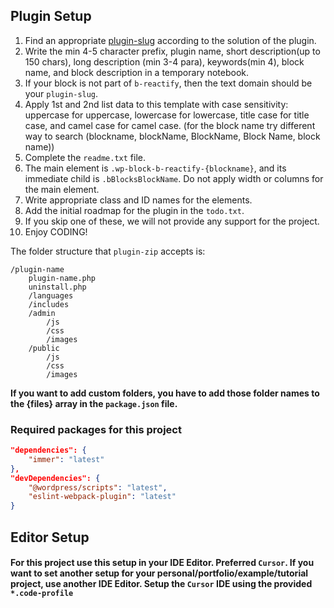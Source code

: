 ## Plugin Setup

1. Find an appropriate [plugin-slug](https://wordpress.org/plugins/) according to the solution of the plugin.
2. Write the min 4-5 character prefix, plugin name, short description(up to 150 chars), long description (min 3-4 para), keywords(min 4), block name, and block description in a temporary notebook.
3. If your block is not part of `b-reactify`, then the text domain should be your `plugin-slug`.
4. Apply 1st and 2nd list data to this template with case sensitivity: uppercase for uppercase, lowercase for lowercase, title case for title case, and camel case for camel case. (for the block name try different way to search (blockname, blockName, BlockName, Block Name, block name))
5. Complete the `readme.txt` file.
6. The main element is `.wp-block-b-reactify-{blockname}`, and its immediate child is `.bBlocksBlockName`. Do not apply width or columns for the main element.
7. Write appropriate class and ID names for the elements.
8. Add the initial roadmap for the plugin in the `todo.txt`.
9. If you skip one of these, we will not provide any support for the project.
10. Enjoy CODING!

The folder structure that `plugin-zip` accepts is:

```
/plugin-name
	plugin-name.php
	uninstall.php
	/languages
	/includes
	/admin
		/js
		/css
		/images
	/public
		/js
		/css
		/images
```

**If you want to add custom folders, you have to add those folder names to the {files} array in the `package.json` file.**

### Required packages for this project

```json
"dependencies": {
	"immer": "latest"
},
"devDependencies": {
	"@wordpress/scripts": "latest",
	"eslint-webpack-plugin": "latest"
}
```

## Editor Setup

#### For this project use this setup in your IDE Editor. Preferred `Cursor`. If you want to set another setup for your personal/portfolio/example/tutorial project, use another IDE Editor. Setup the `Cursor` IDE using the provided `*.code-profile`
